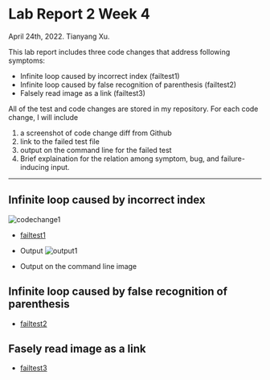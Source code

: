 # Lab Report 2 Week 4
April 24th, 2022. Tianyang Xu. 

This lab report includes three code changes that address following symptoms:
- Infinite loop caused by incorrect index (failtest1)
- Infinite loop caused by false recognition of parenthesis (failtest2)
- Falsely read image as a link (failtest3)

All of the test and code changes are stored in my repository. 
For each code change, I will include 
1. a screenshot of code change diff from Github
2. link to the failed test file
3. output on the command line for the failed test
4. Brief explaination for the relation among symptom, bug, and failure-inducing input.

--- 

## Infinite loop caused by incorrect index 
![codechange1]()
- [failtest1](https://github.com/Char15Xu/markdown-parser/blob/main/failtest1.md)
- Output
![output1](/Users/charlesxu/Documents/GitHub/cse15l-lab-reports/failtest1.png)



- Output on the command line image


## Infinite loop caused by false recognition of parenthesis
- [failtest2](https://github.com/Char15Xu/markdown-parser/blob/main/failtest2.md)



## Fasely read image as a link
- [failtest3](https://github.com/Char15Xu/markdown-parser/blob/main/failtest3.md)

